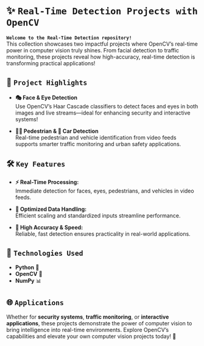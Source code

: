 # ✨ `Real-Time Detection Projects with OpenCV`

**`Welcome to the Real-Time Detection repository!`**  
This collection showcases two impactful projects where OpenCV’s real-time power in computer vision truly shines. From facial detection to traffic monitoring, these projects reveal how high-accuracy, real-time detection is transforming practical applications!

## 🌟 `Project Highlights`
- **🎭 Face & Eye Detection**  
   Use OpenCV’s Haar Cascade classifiers to detect faces and eyes in both images and live streams—ideal for enhancing security and interactive systems!

- **🚶‍♂️ Pedestrian & 🚗 Car Detection**  
   Real-time pedestrian and vehicle identification from video feeds supports smarter traffic monitoring and urban safety applications.

## 🛠️ `Key Features`
- **⚡ Real-Time Processing:**  
   Immediate detection for faces, eyes, pedestrians, and vehicles in video feeds.
  
- **📏 Optimized Data Handling:**  
   Efficient scaling and standardized inputs streamline performance.

- **🎯 High Accuracy & Speed:**  
   Reliable, fast detection ensures practicality in real-world applications.

## 🔧 `Technologies Used`
- **Python** 🐍  
- **OpenCV** 📸  
- **NumPy** 📊  

## 🌐 `Applications`
Whether for **security systems**, **traffic monitoring**, or **interactive applications**, these projects demonstrate the power of computer vision to bring intelligence into real-time environments. Explore OpenCV’s capabilities and elevate your own computer vision projects today! 🚀
